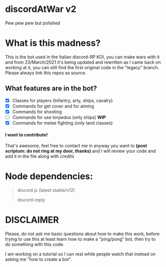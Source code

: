 # discordAtWar v2
Pew pew pew but polished


# What is this madness?
This is the bot used in the Italian discord-RP KOI, you can make wars with it and from 23/March/2021 it's being updated and rewritten as I came back on working at it, you can still find the first original code in the "legacy" branch. Please always link this repos as source. 

## What features are in the bot?
- [x] Classes for players (Infantry, arty, ships, cavalry)
- [x] Commands for get cover and for aiming
- [x] Commands for shooting
- [ ] Commands for use torpedos (only ships) __WIP__
- [x] Commands for melee fighting (only land classes)

#### I want to contribute! 
That's awesome, feel free to contact me in anyway you want to __(post scriptum: do not ring at my door, thanks)__  and I will review your code and add it in the file along with credits

# Node dependencies:
> discord.js (latest stable/v12)
> 
> discord-reply

# DISCLAIMER
Please, do not ask me basic questions about how to make this work, before trying to use this at least learn how to make a "ping/pong" bot, then try to do something with this code.

I am working on a tutorial so I can rest while people watch that instead on asking me "how to create a bot".
